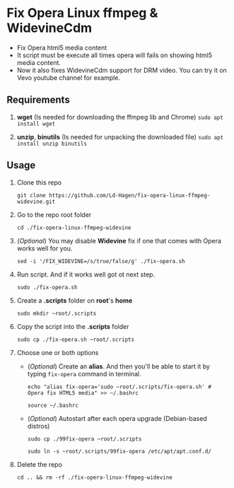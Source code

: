 # Fix Opera Linux ffmpeg & WidevineCdm

* Fix Opera html5 media content
* It script must be execute all times opera will fails on showing html5 media content.
* Now it also fixes WidevineCdm support for DRM video. You can try it on Vevo youtube channel for example.

## Requirements

1. **wget** (Is needed for downloading the ffmpeg lib and Chrome)
    ```sudo apt install wget```

2. **unzip**, **binutils** (Is needed for unpacking the downloaded file)
    ```sudo apt install unzip binutils```

## Usage

1. Clone this repo

    ```git clone https://github.com/Ld-Hagen/fix-opera-linux-ffmpeg-widevine.git```
    
2. Go to the repo root folder

    ```cd ./fix-opera-linux-ffmpeg-widevine```

3. (*Optional*) You may disable **Widevine** fix if one that comes with Opera works well for you.

    ```sed -i '/FIX_WIDEVINE=/s/true/false/g' ./fix-opera.sh```

4. Run script. And if it works well got ot next step.
    
    ```sudo ./fix-opera.sh```

5. Create a **.scripts** folder on **root**'s **home**
    
    ```sudo mkdir ~root/.scripts```

6. Copy the script into the **.scripts** folder
    
    ```sudo cp ./fix-opera.sh ~root/.scripts```

7. Choose one or both options
    * (*Optional*) Create an **alias**. And then you'll be able to start it by typing ```fix-opera``` command in terminal.
    
        ```echo "alias fix-opera='sudo ~root/.scripts/fix-opera.sh' # Opera fix HTML5 media" >> ~/.bashrc```

        ```source ~/.bashrc```

    * (*Optional*) Autostart after each opera upgrade (Debian-based distros)
        
        ```sudo cp ./99fix-opera ~root/.scripts```
        
        ```sudo ln -s ~root/.scripts/99fix-opera /etc/apt/apt.conf.d/```

8. Delete the repo
    
    ```cd .. && rm -rf ./fix-opera-linux-ffmpeg-widevine```
